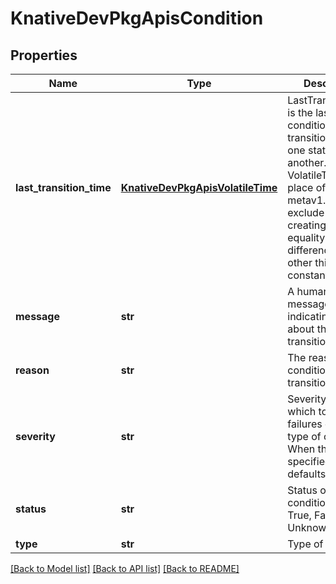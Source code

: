# KnativeDevPkgApisCondition

## Properties
Name | Type | Description | Notes
------------ | ------------- | ------------- | -------------
**last_transition_time** | [**KnativeDevPkgApisVolatileTime**](KnativeDevPkgApisVolatileTime.md) | LastTransitionTime is the last time the condition transitioned from one status to another. We use VolatileTime in place of metav1.Time to exclude this from creating equality.Semantic differences (all other things held constant). | [optional] 
**message** | **str** | A human readable message indicating details about the transition. | [optional] 
**reason** | **str** | The reason for the condition&#39;s last transition. | [optional] 
**severity** | **str** | Severity with which to treat failures of this type of condition. When this is not specified, it defaults to Error. | [optional] 
**status** | **str** | Status of the condition, one of True, False, Unknown. | 
**type** | **str** | Type of condition. | 

[[Back to Model list]](../README.md#documentation-for-models) [[Back to API list]](../README.md#documentation-for-api-endpoints) [[Back to README]](../README.md)


